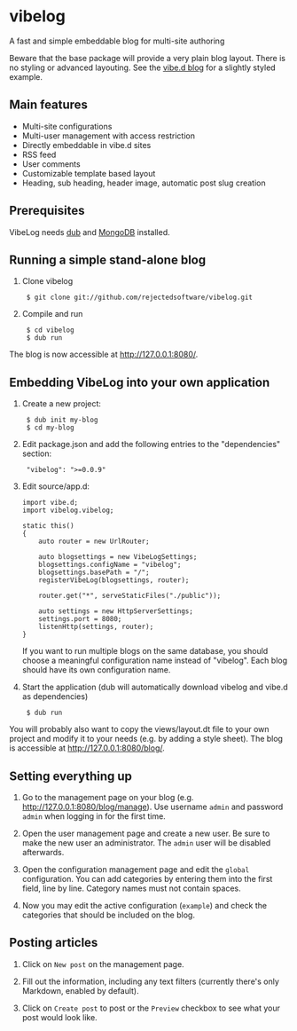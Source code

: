 vibelog
=======

A fast and simple embeddable blog for multi-site authoring

Beware that the base package will provide a very plain blog layout. There is no styling or advanced layouting. See the [vibe.d blog](http://vibed.org/blog/posts/new-website-has-got-vibe) for a slightly styled example.


Main features
-------------

 - Multi-site configurations
 - Multi-user management with access restriction
 - Directly embeddable in vibe.d sites
 - RSS feed
 - User comments
 - Customizable template based layout
 - Heading, sub heading, header image, automatic post slug creation

Prerequisites
-------------

VibeLog needs [dub](https://github.com/rejectedsoftware/dub/) and [MongoDB](http://www.mongodb.org/) installed.

Running a simple stand-alone blog
---------------------------------

1. Clone vibelog

		$ git clone git://github.com/rejectedsoftware/vibelog.git

2. Compile and run

		$ cd vibelog
		$ dub run

The blog is now accessible at <http://127.0.0.1:8080/>.


Embedding VibeLog into your own application
-------------------------------------------

1. Create a new project:

		$ dub init my-blog
		$ cd my-blog

2. Edit package.json and add the following entries to the "dependencies" section:

		"vibelog": ">=0.0.9"

3. Edit source/app.d:

	```
	import vibe.d;
	import vibelog.vibelog;

	static this()
	{
		auto router = new UrlRouter;

		auto blogsettings = new VibeLogSettings;
		blogsettings.configName = "vibelog";
		blogsettings.basePath = "/";
		registerVibeLog(blogsettings, router);

		router.get("*", serveStaticFiles("./public"));

		auto settings = new HttpServerSettings;
		settings.port = 8080;
		listenHttp(settings, router);
	}
	```

	If you want to run multiple blogs on the same database, you should choose a meaningful configuration name instead of "vibelog". Each blog should have its own configuration name.

4. Start the application (dub will automatically download vibelog and vibe.d as dependencies)

		$ dub run

You will probably also want to copy the views/layout.dt file to your own project and modify it to your needs (e.g. by adding a style sheet). The blog is accessible at <http://127.0.0.1:8080/blog/>.


Setting everything up
---------------------

1. Go to the management page on your blog (e.g. <http://127.0.0.1:8080/blog/manage>). Use username `admin` and password `admin` when logging in for the first time.

2. Open the user management page and create a new user. Be sure to make the new user an administrator. The `admin` user will be disabled afterwards.

3. Open the configuration management page and edit the `global` configuration. You can add categories by entering them into the first field, line by line. Category names must not contain spaces.

4. Now you may edit the active configuration (`example`) and check the categories that should be included on the blog.


Posting articles
----------------

1. Click on `New post` on the management page.

2. Fill out the information, including any text filters (currently there's only Markdown, enabled by default).

4. Click on `Create post` to post or the `Preview` checkbox to see what your post would look like.

